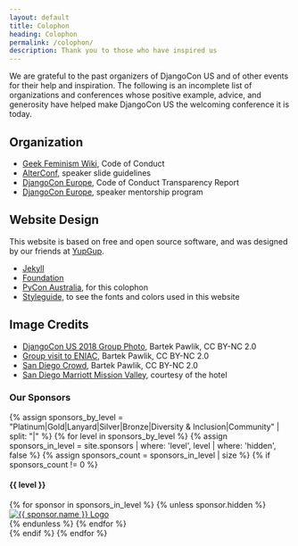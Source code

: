 ```yaml
---
layout: default
title: Colophon
heading: Colophon
permalink: /colophon/
description: Thank you to those who have inspired us
---
```


We are grateful to the past organizers of DjangoCon US and of other events for their help and inspiration. The following is an incomplete list of organizations and conferences whose positive example, advice, and generosity have helped make DjangoCon US the welcoming conference it is today.

## Organization

- [Geek Feminism Wiki](http://geekfeminism.wikia.com/wiki/Conference_anti-harassment/Policy), Code of Conduct
- [AlterConf](https://www.alterconf.com/speak), speaker slide guidelines
- [DjangoCon Europe](https://2016.djangocon.eu), Code of Conduct Transparency Report
- [DjangoCon Europe](https://2015.djangocon.eu), speaker mentorship program

## Website Design

This website is based on free and open source software, and was designed by our friends at [YupGup](http://yupgup.com/).

- [Jekyll](https://jekyllrb.com/)
- [Foundation](https://foundation.zurb.com/sites/docs/)
- [PyCon Australia](https://2018.pycon-au.org/colophon/), for this colophon
- [Styleguide](/styleguide/), to see the fonts and colors used in this website

## Image Credits

- [DjangoCon US 2018 Group Photo](https://www.flickr.com/photos/144080672@N05/albums/72157702995974445), Bartek Pawlik, CC BY-NC 2.0
- [Group visit to ENIAC](https://www.flickr.com/photos/144080672@N05/28810970252/in/album-72157672216515946/), Bartek Pawlik, CC BY-NC 2.0
- [San Diego Crowd](https://www.flickr.com/photos/144080672@N05/albums/72157702995974445), Bartek Pawlik, CC BY-NC 2.0
- [San Diego Marriott Mission Valley](https://www.marriott.com/hotels/travel/sanmv-san-diego-marriott-mission-valley/), courtesy of the hotel

<div class="partner-footer section-pad">
  <h3 class="v-pad-bottom text-left">Our Sponsors</h3>
  {% assign sponsors_by_level = "Platinum|Gold|Lanyard|Silver|Bronze|Diversity & Inclusion|Community" | split: "|" %}
  {% for level in sponsors_by_level %}
    {% assign sponsors_in_level = site.sponsors | where: 'level', level | where: 'hidden', false %}
    {% assign sponsors_count = sponsors_in_level | size %}
    {% if sponsors_count != 0 %}
    <h4 class="lead min text-center swatch-color-teal">{{ level }}</h4>
    <div class="row partner-list">
      {% for sponsor in sponsors_in_level %}
        {% unless sponsor.hidden %}
        <div class="partner-block text-center">
          <a href="{{ sponsor.url_target }}">
            <img
              class="partner-logo {{ sponsor.logo_orientation }}"
              src="{{ sponsor.logo }}"
              alt="{{ sponsor.name }} Logo" />
          </a>
        </div>
        {% endunless %}
      {% endfor %}
    </div>
    {% endif %}
  {% endfor %}
</div>
